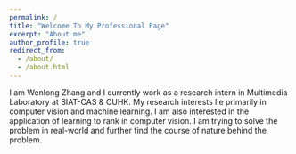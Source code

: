 ```yaml
---
permalink: /
title: "Welcome To My Professional Page"
excerpt: "About me"
author_profile: true
redirect_from: 
  - /about/
  - /about.html
---
```


I am Wenlong Zhang and I currently work as a research intern in Multimedia Laboratory at SIAT-CAS & CUHK. My research interests lie primarily in computer vision and machine learning. I am also interested in the application of learning to rank in computer vision. I am trying to solve the problem in real-world and further find the course of nature behind the problem.   

